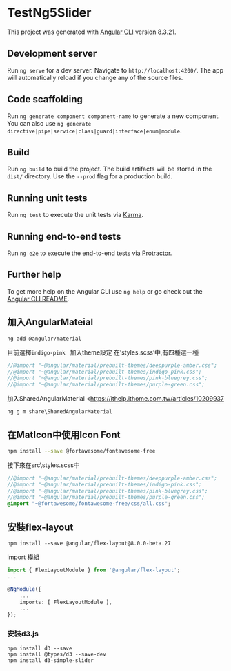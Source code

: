 # TestNg5Slider

This project was generated with [Angular CLI](https://github.com/angular/angular-cli) version 8.3.21.

## Development server

Run `ng serve` for a dev server. Navigate to `http://localhost:4200/`. The app will automatically reload if you change any of the source files.

## Code scaffolding

Run `ng generate component component-name` to generate a new component. You can also use `ng generate directive|pipe|service|class|guard|interface|enum|module`.

## Build

Run `ng build` to build the project. The build artifacts will be stored in the `dist/` directory. Use the `--prod` flag for a production build.

## Running unit tests

Run `ng test` to execute the unit tests via [Karma](https://karma-runner.github.io).

## Running end-to-end tests

Run `ng e2e` to execute the end-to-end tests via [Protractor](http://www.protractortest.org/).

## Further help

To get more help on the Angular CLI use `ng help` or go check out the [Angular CLI README](https://github.com/angular/angular-cli/blob/master/README.md).

## 加入AngularMateial

```
ng add @angular/material
```

目前選擇`indigo-pink `
加入theme設定
在’styles.scss’中,有四種選一種

```scss
//@import "~@angular/material/prebuilt-themes/deeppurple-amber.css";
//@import "~@angular/material/prebuilt-themes/indigo-pink.css";
//@import "~@angular/material/prebuilt-themes/pink-bluegrey.css";
//@import "~@angular/material/prebuilt-themes/purple-green.css";
```

加入SharedAngularMaterial <https://ithelp.ithome.com.tw/articles/10209937

```
ng g m share\SharedAngularMaterial
```

## 在MatIcon中使用Icon Font

```bash
npm install --save @fortawesome/fontawesome-free
```

接下來在src\styles.scss中

```scss
//@import "~@angular/material/prebuilt-themes/deeppurple-amber.css";
//@import "~@angular/material/prebuilt-themes/indigo-pink.css";
//@import "~@angular/material/prebuilt-themes/pink-bluegrey.css";
//@import "~@angular/material/prebuilt-themes/purple-green.css";
@import "~@fortawesome/fontawesome-free/css/all.css";
```

##  安裝flex-layout

```
npm install --save @angular/flex-layout@8.0.0-beta.27
```

import 模組

```typescript
import { FlexLayoutModule } from '@angular/flex-layout';
...

@NgModule({
    ...
    imports: [ FlexLayoutModule ],
    ...
});
```

### 安裝d3.js

```
npm install d3 --save
npm install @types/d3 --save-dev
npm install d3-simple-slider
```















